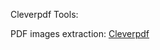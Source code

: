 ---
---

Cleverpdf Tools:

PDF images extraction: [Cleverpdf](https://www.cleverpdf.com/cn/extract-pdf-images)
